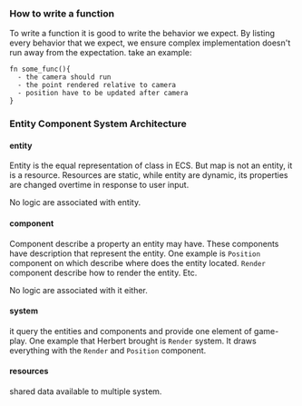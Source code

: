 ### How to write a function
To write a function it is good to write the behavior we expect. By listing every behavior that we expect, we ensure complex implementation doesn't run away from the expectation. take an example:
```
fn some_func(){
  - the camera should run
  - the point rendered relative to camera
  - position have to be updated after camera
}
```

### Entity Component System Architecture
#### **entity**
Entity is the equal representation of class in ECS. But map is not an entity, it is a resource. Resources are static, while entity are dynamic, its properties are changed overtime in response to user input.

No logic are associated with entity.

#### **component**
Component describe a property an entity may have. These components have description that represent the entity. One example is `Position` component on which describe where does the entity located. `Render` component describe how to render the entity. Etc.

No logic are associated with it either.

#### **system**
it query the entities and components and provide one element of game-play. One example that Herbert brought is `Render` system. It draws everything with the `Render` and `Position` component.

#### **resources**
shared data available to multiple system.